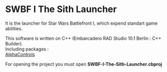 # SWBF I The Sith Launcher
It is the launcher for Star Wars Battlefront I, which expend standart game abilities.

This software is written on C++ (Embarcadero RAD Studio 10.1 Berlin : C++ Builder).  
Including packages :  
[AlphaControls](http://www.alphaskins.com/index.php)

For opening the project you must open **SWBF-I-The-Sith-Launcher.cbproj**
